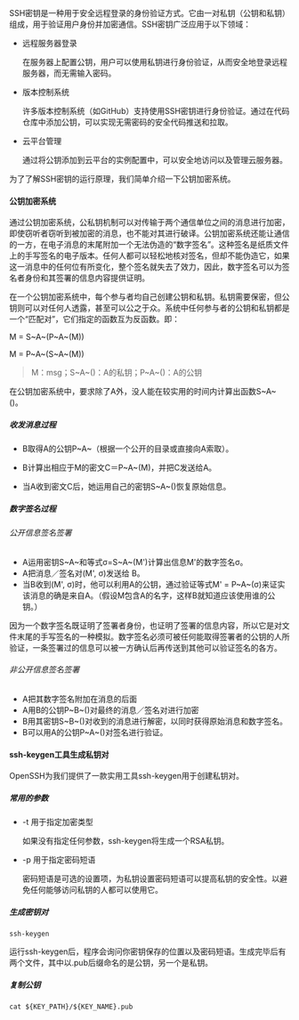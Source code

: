 SSH密钥是一种用于安全远程登录的身份验证方式。它由一对私钥（公钥和私钥）组成，用于验证用户身份并加密通信。SSH密钥广泛应用于以下领域：

-  远程服务器登录

    在服务器上配置公钥，用户可以使用私钥进行身份验证，从而安全地登录远程服务器，而无需输入密码。

- 版本控制系统

    许多版本控制系统（如GitHub）支持使用SSH密钥进行身份验证。通过在代码仓库中添加公钥，可以实现无需密码的安全代码推送和拉取。

- 云平台管理

    通过将公钥添加到云平台的实例配置中，可以安全地访问以及管理云服务器。

为了了解SSH密钥的运行原理，我们简单介绍一下公钥加密系统。



#### 公钥加密系统

通过公钥加密系统，公私钥机制可以对传输于两个通信单位之间的消息进行加密，即使窃听者窃听到被加密的消息，也不能对其进行破译。公钥加密系统还能让通信的一方，在电子消息的末尾附加一个无法伪造的“数字签名”。这种签名是纸质文件上的手写签名的电子版本。任何人都可以轻松地核对签名，但却不能伪造它，如果这一消息中的任何位有所变化，整个签名就失去了效力，因此，数字签名可以为签名者身份和其签署的信息内容提供证明。

在一个公钥加密系统中，每个参与者均自己创建公钥和私钥。私钥需要保密，但公钥则可以对任何人透露，甚至可以公之于众。系统中任何参与者的公钥和私钥都是一个“匹配对”，它们指定的函数互为反函数。即：

M = S~A~(P~A~(M))

M = P~A~(S~A~(M))

> M：msg；S~A~()：A的私钥；P~A~()：A的公钥

在公钥加密系统中，要求除了A外，没人能在较实用的时间内计算出函数S~A~()。

##### 收发消息过程

- B取得A的公钥P~A~（根据一个公开的目录或直接向A索取）。

- B计算出相应于M的密文C＝P~A~(M)，并把C发送给A。
- 当A收到密文C后，她运用自己的密钥S~A~()恢复原始信息。

##### 数字签名过程

###### 公开信息签名签署

- A运用密钥S~A~和等式σ=S~A~(M')计算出信息M'的数字签名σ。
- A把消息／签名对(M', σ)发送给 B。
- 当B收到(M', σ)时，他可以利用A的公钥，通过验证等式M' = P~A~(σ)来证实该消息的确是来自A。（假设M包含A的名字，这样B就知道应该使用谁的公钥。）

因为一个数字签名既证明了签署者身份，也证明了签署的信息内容，所以它是对文件末尾的手写签名的一种模拟。数字签名必须可被任何能取得签署者的公钥的人所验证，一条签署过的信息可以被一方确认后再传送到其他可以验证签名的各方。

###### 非公开信息签名签署

- A把其数字签名附加在消息的后面
- A用B的公钥P~B~()对最终的消息／签名对进行加密
- B用其密钥S~B~()对收到的消息进行解密，以同时获得原始消息和数字签名。
- B可以用A的公钥P~A~()对签名进行验证。



#### ssh-keygen工具生成私钥对

OpenSSH为我们提供了一款实用工具ssh-keygen用于创建私钥对。

##### 常用的参数

- -t 用于指定加密类型

    如果没有指定任何参数，ssh-keygen将生成一个RSA私钥。

- -p 用于指定密码短语

    密码短语是可选的设置项，为私钥设置密码短语可以提高私钥的安全性。以避免任何能够访问私钥的人都可以使用它。

##### 生成密钥对

```shell
ssh-keygen
```

运行ssh-keygen后，程序会询问你密钥保存的位置以及密码短语。生成完毕后有两个文件，其中以.pub后缀命名的是公钥，另一个是私钥。

##### 复制公钥

```shell
cat ${KEY_PATH}/${KEY_NAME}.pub
```

